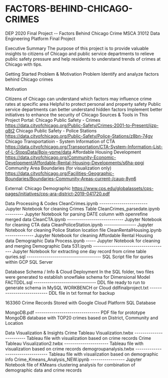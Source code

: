 # FACTORS-BEHIND-CHICAGO-CRIMES

DEP 2020 Final Project
-- Factors Behind Chicago Crime
MSCA 31012 Data Engineering Platform Final Project

Executive Summary
The purpose of this project is to provide valuable insights to citizens of Chicago and public service departments to relieve public safety pressure and help residents to understand trends of crimes at Chicago with tips.

Getting Started
Problem & Motivation Problem
Identify and analyze factors behind Chicago crimes

Motivation

Citizens of Chicago can understand which factors may influence crime rates at specific area
Helpful to protect personal and property safety
Public service departments can better understand hidden factors
Implement better initiatives to enhance the security of Chicago
Sources & Tools in This Project
Portal: Chicago Public Safety - Crimes
https://data.cityofchicago.org/Public-Safety/Crimes-2001-to-Present/ijzp-q8t2
Chicago Public Safety - Police Stations
https://data.cityofchicago.org/Public-Safety/Police-Stations/z8bn-74gv
Chicago Transportatioin - System Information of CTA
https://data.cityofchicago.org/Transportation/CTA-System-Information-List-of-L-StopsData/8pix-ypme/data
Affordable Housing Development
https://data.cityofchicago.org/Community-Economic-Development/Affordable-Rental-Housing-Developments/s6ha-ppgi
Community Area Boundaries (for visualization only)
https://data.cityofchicago.org/Facilities-Geographic-Boundaries/Boundaries-Community-Areas-current-/cauq-8yn6

External: Chicago Demographic
https://www.cps.edu/globalassets/cps-pages/initiatives/cps-ara-district-2019-041720.pdf

Data Processing & Codes
CleanCrimes.ipynb ------------------------ Jupyter Notebook for cleaning Crimes Table
CleanCrimes_parsedate.ipynb --------- Jupyter Notebook for parsing DATE column with openrefine merged data
CleanCTA.ipynb ---------------------------- Jupyter Notebook for cleaning CTA data
CleanPoliceStation.ipynb ---------------- Jupyter Notebook for cleaning Police Station location file
CleanRentalHousing.ipynb -------------- Jupyter Notebook for cleaning Affordable Rental Housing data
Demographic Data Process.ipynb ----- Jupyter Notebook for cleaning and merging Demographic Data
531.ipynb ------------------------------------- Jupyter Notebook for extracting one day record from crime table
quries.sql ------------------------------------- SQL Script file for quries within GCP SQL Server

Database Schema / Info & Cloud Deployment
In the SQL folder, two files were generated to establish snowflake schema for Dimensional Model
FACTDDL.sql ------------------------------- DDL file ready to run to generate schema in MySQL WORKBENCH or Cloud
ddlfinalproject.txt --------------------------- DDL file in txt format for backup

163360 Crime Records Stored with Google Cloud Platform SQL Database

MongoDB.pdf -------------------------------- PDF file for prototype MongoDB database with TOP20 crimes based on District, Community and Location

Data Visualization & Insights
Crime Tableau Visualization.twbx ------------------------ Tableau file with visualization based on crime records
Crime Tableau Visualization2.twbx ---------------------- Tableau file with visualization based on crime records
demogroupanalysis.twbx ---------------------------------- Tableau file with visualization based on demographic info
Crime_Kmeans_Analysis_NEW.ipynb ----------------- Jupyter Notebook file of KMeans clustering analysis for combination of demographic data and crime records
